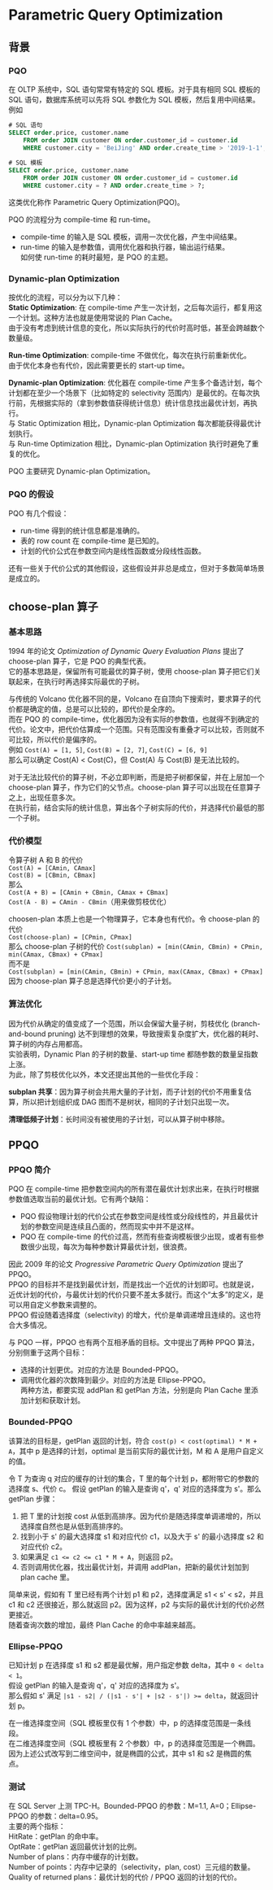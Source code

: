 # Parametric Query Optimization
## 背景
### PQO
在 OLTP 系统中，SQL 语句常常有特定的 SQL 模板。对于具有相同 SQL 模板的 SQL 语句，数据库系统可以先将 SQL 参数化为 SQL 模板，然后复用中间结果。例如<br>
```sql
# SQL 语句
SELECT order.price, customer.name
	FROM order JOIN customer ON order.customer_id = customer.id
	WHERE customer.city = 'BeiJing' AND order.create_time > '2019-1-1';
	
# SQL 模板
SELECT order.price, customer.name
	FROM order JOIN customer ON order.customer_id = customer.id
	WHERE customer.city = ? AND order.create_time > ?;
```

这类优化称作 Parametric Query Optimization(PQO)。<br>

PQO 的流程分为 compile-time 和 run-time。<br>
- compile-time 的输入是 SQL 模板，调用一次优化器，产生中间结果。
- run-time 的输入是参数值，调用优化器和执行器，输出运行结果。<br>
如何使 run-time 的耗时最短，是 PQO 的主题。

### Dynamic-plan Optimization
按优化的流程，可以分为以下几种：<br>
**Static Optimization**: 在 compile-time 产生一次计划，之后每次运行，都复用这一个计划。这种方法也就是使用常说的 Plan Cache。<br>
由于没有考虑到统计信息的变化，所以实际执行的代价时高时低，甚至会跨越数个数量级。

**Run-time Optimization**: compile-time 不做优化，每次在执行前重新优化。<br>
由于优化本身也有代价，因此需要更长的 start-up time。

**Dynamic-plan Optimization**: 优化器在 compile-time 产生多个备选计划，每个计划都在至少一个场景下（比如特定的 selectivity 范围内）是最优的。在每次执行前，先根据实际的（拿到参数值获得统计信息）统计信息找出最优计划，再执行。<br>
与 Static Optimization 相比，Dynamic-plan Optimization 每次都能获得最优计划执行。<br>
与 Run-time Optimization 相比，Dynamic-plan Optimization 执行时避免了重复的优化。

PQO 主要研究 Dynamic-plan Optimization。

### PQO 的假设
PQO 有几个假设：<br>
- run-time 得到的统计信息都是准确的。
- 表的 row count 在 compile-time 是已知的。
- 计划的代价公式在参数空间内是线性函数或分段线性函数。<br>

还有一些关于代价公式的其他假设，这些假设并非总是成立，但对于多数简单场景是成立的。

## choose-plan 算子
### 基本思路
1994 年的论文 *Optimization of Dynamic Query Evaluation Plans* 提出了 choose-plan 算子，它是 PQO 的典型代表。<br>
它的基本思路是，保留所有可能最优的算子树，使用 choose-plan 算子把它们关联起来，在执行时再选择实际最优的子树。<br>

与传统的 Volcano 优化器不同的是，Volcano 在自顶向下搜索时，要求算子的代价都是确定的值，总是可以比较的，即代价是全序的。<br>
而在 PQO 的 compile-time，优化器因为没有实际的参数值，也就得不到确定的代价。论文中，把代价估算成一个范围。只有范围没有重叠才可以比较，否则就不可比较，所以代价是偏序的。<br>
例如 `Cost(A) = [1, 5]`,  `Cost(B) = [2, 7]`,  `Cost(C) = [6, 9]`<br>
那么可以确定 Cost(A) < Cost(C)，但 Cost(A) 与 Cost(B) 是无法比较的。<br>

对于无法比较代价的算子树，不必立即判断，而是把子树都保留，并在上层加一个 choose-plan 算子，作为它们的父节点。choose-plan 算子可以出现在任意算子之上，出现任意多次。<br>
在执行前，结合实际的统计信息，算出各个子树实际的代价，并选择代价最低的那一个子树。

### 代价模型

令算子树 A 和 B 的代价<br>
`Cost(A) = [CAmin, CAmax]`<br>
`Cost(B) = [CBmin, CBmax]`<br>
那么<br>
`Cost(A + B) = [CAmin + CBmin, CAmax + CBmax]`<br>
`Cost(A - B) = CAmin - CBmin`（用来做剪枝优化）<br>

choosen-plan 本质上也是一个物理算子，它本身也有代价。令 choose-plan 的代价<br>
`Cost(choose-plan) = [CPmin, CPmax]`<br>
那么 choose-plan 子树的代价
`Cost(subplan) = [min(CAmin, CBmin) + CPmin, min(CAmax, CBmax) + CPmax]`<br>
而不是<br>
`Cost(subplan) = [min(CAmin, CBmin) + CPmin, max(CAmax, CBmax) + CPmax]`<br>
因为 choose-plan 算子总是选择代价更小的子计划。

### 算法优化
因为代价从确定的值变成了一个范围，所以会保留大量子树，剪枝优化 (branch-and-bound pruning) 达不到理想的效果，导致搜索复杂度扩大，优化器的耗时、算子树的内存占用都高。<br>
实验表明，Dynamic Plan 的子树的数量、start-up time 都随参数的数量呈指数上涨。<br>
为此，除了剪枝优化以外，本文还提出其他的一些优化手段：<br>

**subplan 共享**：因为算子树会共用大量的子计划，而子计划的代价不用重复估算，所以把计划组织成 DAG 图而不是树状，相同的子计划只出现一次。<br>

**清理低频子计划**：长时间没有被使用的子计划，可以从算子树中移除。<br>

## PPQO
### PPQO 简介
PQO 在 compile-time 把参数空间内的所有潜在最优计划求出来，在执行时根据参数值选取当前的最优计划。它有两个缺陷：<br>
- PQO 假设物理计划的代价公式在参数空间是线性或分段线性的，并且最优计划的参数空间是连续且凸面的，然而现实中并不是这样。
- PQO 在 compile-time 的代价过高，然而有些查询模板很少出现，或者有些参数很少出现，每次为每种参数计算最优计划，很浪费。<br>

因此 2009 年的论文 *Progressive Parametric Query Optimization* 提出了 PPQO。<br>
PPQO 的目标并不是找到最优计划，而是找出一个近优的计划即可。也就是说，近优计划的代价，与最优计划的代价只要不差太多就行。而这个“太多”的定义，是可以用自定义参数来调整的。<br>
PPQO 假设随着选择度（selectivity) 的增大，代价是单调递增且连续的。这也符合大多情况。<br>

与 PQO 一样，PPQO 也有两个互相矛盾的目标。文中提出了两种 PPQO 算法，分别侧重于这两个目标：<br>
- 选择的计划更优。对应的方法是 Bounded-PPQO。
- 调用优化器的次数降到最少。对应的方法是 Ellipse-PPQO。<br>
两种方法，都要实现 addPlan 和 getPlan 方法，分别是向 Plan Cache 里添加计划和获取计划。

### Bounded-PPQO
该算法的目标是，getPlan 返回的计划，符合 `cost(p) < cost(optimal) * M + A`，其中 p 是选择的计划，optimal 是当前实际的最优计划，M 和 A 是用户自定义的值。<br>

令 T 为查询 q 对应的缓存的计划的集合，T 里的每个计划 p，都附带它的参数的选择度 s、代价 c。
假设 getPlan 的输入是查询 q'，q' 对应的选择度为 s'。那么 getPlan 步骤：<br>
1. 把 T 里的计划按 cost 从低到高排序。因为代价是随选择度单调递增的，所以选择度自然也是从低到高排序的。
2. 找到小于 s' 的最大选择度 s1 和对应代价 c1，以及大于 s' 的最小选择度 s2 和对应代价 c2。
3. 如果满足 `c1 <= c2 <= c1 * M + A`，则返回 p2。
4. 否则调用优化器，找出最优计划，并调用 addPlan，把新的最优计划加到 plan cache 里。<br>

简单来说，假如有 T 里已经有两个计划 p1 和 p2，选择度满足 s1 < s' < s2，并且 c1 和 c2 还很接近，那么就返回 p2。因为这样，p2 与实际的最优计划的代价必然更接近。<br>
随着查询次数的增加，最终 Plan Cache 的命中率越来越高。

### Ellipse-PPQO
已知计划 p 在选择度 s1 和 s2 都是最优解，用户指定参数 delta，其中 `0 < delta < 1`。<br>
假设 getPlan 的输入是查询 q'，q' 对应的选择度为 s'。<br>
那么假如 s' 满足 `|s1 - s2| / (|s1 - s'| + |s2 - s'|) >= delta`，就返回计划 p。<br>

在一维选择度空间（SQL 模板里仅有 1 个参数）中，p 的选择度范围是一条线段。<br>
在二维选择度空间（SQL 模板里有 2 个参数）中，p 的选择度范围是一个椭圆。因为上述公式改写到二维空间中，就是椭圆的公式，其中 s1 和 s2 是椭圆的焦点。<br>

### 测试
在 SQL Server 上测 TPC-H。Bounded-PPQO 的参数：M=1.1, A=0；Ellipse-PPQO 的参数：delta=0.95。<br>
主要的两个指标：<br>
HitRate：getPlan 的命中率。<br>
OptRate：getPlan 返回最优计划的比例。<br>
Number of plans：内存中缓存的计划数。<br>
Number of points：内存中记录的（selectivity，plan, cost）三元组的数量。<br>
Quality of returned plans：最优计划的代价 / PPQO 返回的计划的代价。